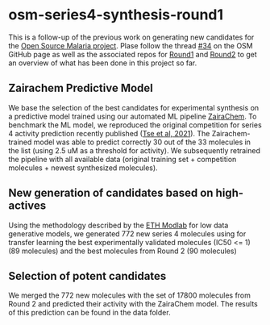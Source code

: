 # osm-series4-synthesis-round1

This is a follow-up of the previous work on generating new candidates for the [Open Source Malaria project](https://github.com/opensourcemalaria). Plase follow the thread [#34](https://github.com/OpenSourceMalaria/Series4_PredictiveModel/issues/34) on the OSM GitHub page as well as the associated repos for [Round1](https://github.com/ersilia-os/candidates) and [Round2](https://github.com/ersilia-os/osm-series4-candidates-2) to get an overview of what has been done in this project so far.

## Zairachem Predictive Model
We base the selection of the best candidates for experimental synthesis on a predictive model trained using our automated ML pipeline [ZairaChem](https://github.com/ersilia-os/zaira-chem). To benchmark the ML model, we reproduced the original competition for series 4 activity prediction recently published ([Tse et al, 2021](https://pubs.acs.org/doi/abs/10.1021/acs.jmedchem.1c00313)). The Zairachem-trained model was able to predict correctly 30 out of the 33 molecules in the list (using 2.5 uM as a threshold for activity).
We subsequently retrained the pipeline with all available data (original training set + competition molecules + newest synthesized molecules).

## New generation of candidates based on high-actives
Using the methodology described by the [ETH Modlab](https://github.com/ETHmodlab/virtual_libraries) for low data generative models, we generated 772 new series 4 molecules using for transfer learning the best experimentally validated molecules (IC50 <= 1) (89 molecules) and the best molecules from Round 2 (90 molecules)

## Selection of potent candidates
We merged the 772 new molecules with the set of 17800 molecules from Round 2 and predicted their activity with the ZairaChem model. The results of this prediction can be found in the data folder.
